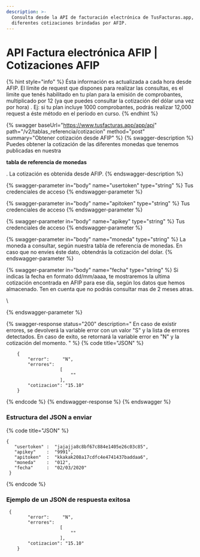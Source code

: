 ```yaml
---
description: >-
  Consulta desde la API de facturación electrónica de TusFacturas.app, las
  diferentes cotizaciones brindadas por AFIP.
---
```


# API Factura electrónica AFIP  | Cotizaciones AFIP

{% hint style="info" %}
Ésta información es actualizada a cada hora desde AFIP.  El límite de request que dispones para realizar las consultas, es el  limite que tenés habilitado en tu plan  para la emisión de comprobantes, multiplicado por 12 (ya que puedes consultar la cotización del dólar una vez por hora) . Ej: si tu plan incluye 1000 comprobantes, podrás realizar 12,000 request a éste método en el período en curso.
{% endhint %}

{% swagger baseUrl="https://www.tusfacturas.app/app/api" path="/v2/tablas_referencia/cotizacion" method="post" summary="Obtener cotización desde AFIP" %}
{% swagger-description %}
Puedes obtener la cotización de las diferentes monedas que tenemos publicadas en nuestra 

**tabla de referencia de monedas**

. La cotización es obtenida desde AFIP.
{% endswagger-description %}

{% swagger-parameter in="body" name="usertoken" type="string" %}
Tus credenciales de acceso
{% endswagger-parameter %}

{% swagger-parameter in="body" name="apitoken" type="string" %}
Tus credenciales de acceso
{% endswagger-parameter %}

{% swagger-parameter in="body" name="apikey" type="string" %}
Tus credenciales de acceso
{% endswagger-parameter %}

{% swagger-parameter in="body" name="moneda" type="string" %}
La moneda a consultar, según nuestra tabla de referencia de monedas. En caso que no envies éste dato, obtendrás la cotización del dolar.
{% endswagger-parameter %}

{% swagger-parameter in="body" name="fecha" type="string" %}
Si indicas la fecha en formato dd/mm/aaaa, te mostraremos la ultima cotización encontrada en AFIP para ese día, según los datos que hemos almacenado. Ten en cuenta que no podrás consultar mas de 2 meses atras.

\



{% endswagger-parameter %}

{% swagger-response status="200" description="
En caso de existir errores, se devolverá la variable error con un valor "S" y la lista de errores detectados.
En caso de exito, se retornará la variable error  en "N" y la cotización del momento.
" %}
{% code title="JSON" %}
```
    {
        "error":     "N",
        "errores":
                    [
                        ""
                    ],
        "cotizacion": "15.10"
    }
```
{% endcode %}
{% endswagger-response %}
{% endswagger %}

### Estructura del JSON a enviar

{% code title="JSON" %}
```
{
   "usertoken" :  "jajajja8c8bf67c884e1405e26c03c85",
   "apikey"    :  "9991",
   "apitoken"  :  "kkakak208a17cdfc4e4741437baddaa6",
   "moneda"    :  "012",
   "fecha"     :  "02/03/2020"
 }
```
{% endcode %}

### Ejemplo de un JSON de respuesta exitosa

```
 {
        "error":     "N",
        "errores":
                    [
                        ""
                    ],
        "cotizacion": "15.10"
    }
```

